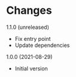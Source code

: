 Changes
=======

1.1.0 (unreleased)

- Fix entry point
- Update dependencies


1.0.0 (2021-08-29)

- Initial version
